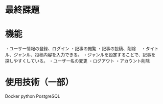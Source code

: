 # 最終課題
# 機能
・ユーザー情報の登録、ログイン
・記事の閲覧
・記事の投稿、削除
　・タイトル、ジャンル、投稿内容を入力できる。
  ・ジャンルを設定することで、記事を探しやすくしている。
・ユーザー名の変更
・ログアウト
・アカウント削除
# 使用技術（一部）
Docker
python
PostgreSQL
